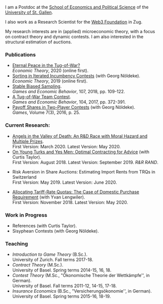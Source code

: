 I am a Postdoc at the [School of Economics and Political Science](https://seps.unisg.ch) of the [University of St. Gallen](https://www.unisg.ch).

I also work as a Research Scientist for the [Web3 Foundation](https://web3.foundation/) in Zug.

My research interests are in (applied) microeconomic theory, with a focus on contract theory and dynamic contests. I am also interested in the structural estimation of auctions.

### Publications
- [Eternal Peace in the Tug-of-War?](https://doi.org/10.1007/s00199-020-01287-9)  
*Economic Theory*, 2020 (online first).
- [Sorting in Iterated Incumbency Contests](https://doi.org/10.1007/s00199-019-01205-8) (with Georg Nöldeke).  
*Economic Theory*, 2019 (online first).
- [Stable Biased Sampling](https://doi.org/10.1016/j.geb.2017.11.006).  
*Games and Economic Behavior*, 107, 2018, pp. 109-122.
- [A Tug-of-War Team Contest](https://doi.org/10.1016/j.geb.2017.04.013).  
*Games and Economic Behavior*, 104, 2017, pp. 372-391.
- [Payoff Shares in Two-Player Contests](http://www.mdpi.com/2073-4336/7/3/25/pdf) (with Georg Nöldeke).  
*Games*, Volume 7(3), 2016, p. 25.


### Current Research:
- [Angels in the Valley of Death: An R&D Race with Moral Hazard and Multiple Prizes](http://ssrn.com/abstract=3564033).  
First Version: March 2020. Latest Version: May 2020.  
- [On Young Turks and Yes Men: Optimal Contracting for Advice](https://dx.doi.org/10.2139/ssrn.3229927) (with Curtis Taylor).  
 First Version: August 2018. Latest Version: September 2019. *R&R RAND*.   
<!--- [Risk Aversion in Share Auctions: Estimating Import Rents from TRQs in Switzerland](https://dx.doi.org/10.2139/ssrn.3397027). --->
- Risk Aversion in Share Auctions: Estimating Import Rents from TRQs in Switzerland  
First Version: May 2019. Latest Version: June 2020.  
<!---[[Supplementary Appendix](https://samuelhaefner.github.io/SupplementaryAppendix.pdf)] [[Replication Files](https://github.com/SamuelHaefner/RiskAversionInShareAuctions)].--->
- [Allocating Tariff-Rate Quotas: The Case of Domestic Purchase Requirement](https://dx.doi.org/10.2139/ssrn.3293534) (with Yvan Lengwiler).  
 First Version: November 2018. Latest Version: May 2020. 

### Work in Progress
- References (with Curtis Taylor).
- Sisyphean Contests (with Georg Nöldeke).

### Teaching
- *Introduction to Game Theory* (B.Sc.).  
University of Zurich. Fall terms 2017-18. 
- *Contract Theory* (M.Sc.).  
University of Basel. Spring terms 2014-15, 16, 18. 
- *Contest Theory* (M.Sc., "Ökonomische Theorie der Wettkämpfe'',  in German).  
University of Basel. Fall terms 2011-12, 14-15, 17-18. 
- *Insurance Economics* (B.Sc., "Versicherungsökonomie'', in German).  
University of Basel. Spring terms 2015-16, 18-19.
